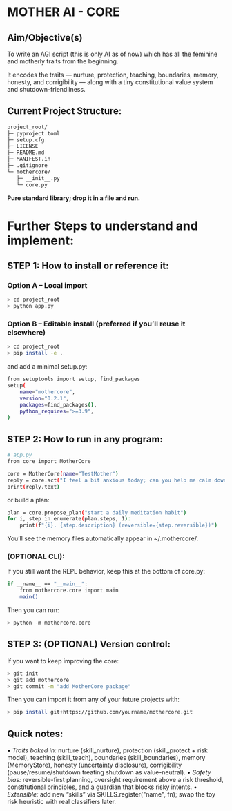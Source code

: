 # MOTHER AI - CORE

## Aim/Objective(s)
To write an AGI script (this is only AI as of now) which has all the feminine and motherly traits from the beginning.

It encodes the traits — nurture, protection, teaching, boundaries, memory, honesty, and corrigibility — along with a tiny constitutional value system and shutdown-friendliness.

## Current Project Structure:
```bash
project_root/
├─ pyproject.toml
├─ setup.cfg
├─ LICENSE
├─ README.md
├─ MANIFEST.in
├─ .gitignore
└─ mothercore/
   ├─ __init__.py
   └─ core.py
```
**Pure standard library; drop it in a file and run.**

# Further Steps to understand and implement:

## **STEP 1:** How to install or reference it:

### Option A – Local import
```bash
> cd project_root
> python app.py
```
### Option B – Editable install (preferred if you’ll reuse it elsewhere)
```bash
> cd project_root
> pip install -e .
```

and add a minimal setup.py:
```bash
from setuptools import setup, find_packages
setup(
    name="mothercore",
    version="0.2.1",
    packages=find_packages(),
    python_requires=">=3.9",
)
```


## **STEP 2:** How to run in any program:
```bash
# app.py
from core import MotherCore

core = MotherCore(name="TestMother")
reply = core.act("I feel a bit anxious today; can you help me calm down?")
print(reply.text)
```

or build a plan:
```bash
plan = core.propose_plan("start a daily meditation habit")
for i, step in enumerate(plan.steps, 1):
    print(f"{i}. {step.description} (reversible={step.reversible})")
```
You’ll see the memory files automatically appear in ~/.mothercore/.

### (OPTIONAL CLI):
If you still want the REPL behavior, keep this at the bottom of core.py:
```bash
if __name__ == "__main__":
    from mothercore.core import main
    main()
```

Then you can run:
```bash
> python -m mothercore.core
```

## **STEP 3:** (OPTIONAL) Version control:
If you want to keep improving the core:
```bash
> git init
> git add mothercore
> git commit -m "add MotherCore package"
```

Then you can import it from any of your future projects with:
```bash
> pip install git+https://github.com/yourname/mothercore.git
```

## Quick notes:
•	*Traits baked in:* nurture (skill_nurture), protection (skill_protect + risk model), teaching (skill_teach), boundaries (skill_boundaries), memory (MemoryStore), honesty (uncertainty disclosure), corrigibility (pause/resume/shutdown treating shutdown as value-neutral).
•	*Safety bias:* reversible-first planning, oversight requirement above a risk threshold, constitutional principles, and a guardian that blocks risky intents.
•	*Extensible:* add new “skills” via SKILLS.register("name", fn); swap the toy risk heuristic with real classifiers later.
